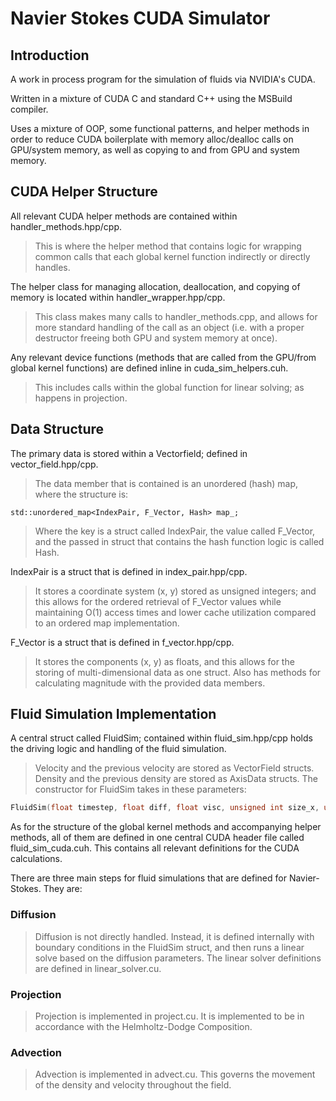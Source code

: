 # Navier Stokes CUDA Simulator

## Introduction

A work in process program for the simulation of fluids via NVIDIA's CUDA.

Written in a mixture of CUDA C and standard C++ using the MSBuild compiler.

Uses a mixture of OOP, some functional patterns, and helper methods in order to reduce CUDA boilerplate with memory alloc/dealloc calls on GPU/system memory, as well as copying to and from GPU and system memory.

## CUDA Helper Structure

All relevant CUDA helper methods are contained within handler_methods.hpp/cpp.
> This is where the helper method that contains logic for wrapping common calls that each global kernel function indirectly or directly handles.

The helper class for managing allocation, deallocation, and copying of memory is located within handler_wrapper.hpp/cpp.
> This class makes many calls to handler_methods.cpp, and allows for more standard handling of the call as an object (i.e. with a proper destructor freeing both GPU and system memory at once).

Any relevant device functions (methods that are called from the GPU/from global kernel functions) are defined inline in cuda_sim_helpers.cuh.
> This includes calls within the global function for linear solving; as happens in projection.

## Data Structure

The primary data is stored within a Vectorfield; defined in vector_field.hpp/cpp.
> The data member that is contained is an unordered (hash) map, where the structure is:

```cplusplus
std::unordered_map<IndexPair, F_Vector, Hash> map_;
```

> Where the key is a struct called IndexPair, the value called F_Vector, and the passed in struct that contains the hash function logic is called Hash.

IndexPair is a struct that is defined in index_pair.hpp/cpp.
> It stores a coordinate system (x, y) stored as unsigned integers; and this allows for the ordered retrieval of F_Vector values while maintaining O(1) access times and lower cache utilization compared to an ordered map implementation.

F_Vector is a struct that is defined in f_vector.hpp/cpp.
> It stores the components (x, y) as floats, and this allows for the storing of multi-dimensional data as one struct. Also has methods for calculating magnitude with the provided data members.

## Fluid Simulation Implementation

A central struct called FluidSim; contained within fluid_sim.hpp/cpp holds the driving logic and handling of the fluid simulation.
>Velocity and the previous velocity are stored as VectorField structs.
>Density and the previous density are stored as AxisData structs.
>The constructor for FluidSim takes in these parameters:

```c++
FluidSim(float timestep, float diff, float visc, unsigned int size_x, unsigned int size_y, unsigned int iter, float time_max = 1);
```

As for the structure of the global kernel methods and accompanying helper methods, all of them are defined in one central CUDA header file called fluid_sim_cuda.cuh. This contains all relevant definitions for the CUDA calculations.

There are three main steps for fluid simulations that are defined for Navier-Stokes. They are:

### Diffusion
> Diffusion is not directly handled. Instead, it is defined internally with boundary conditions in the FluidSim struct, and then runs a linear solve based on the diffusion parameters. The linear solver definitions are defined in linear_solver.cu.

### Projection
> Projection is implemented in project.cu. It is implemented to be in accordance with the Helmholtz-Dodge Composition.

### Advection
> Advection is implemented in advect.cu. This governs the movement of the density and velocity throughout the field.


